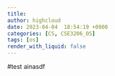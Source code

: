 ```yaml
---
title: 
author: highcloud
date: 2023-04-04  18:54:19 +0900
categories: [CS, CSE3206_OS]
tags: [os]
render_with_liquid: false
---
```


#test 
ainasdf